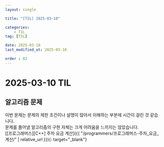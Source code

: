 ```yaml
---
layout: single

title: "[TIL] 2025-03-10"

categories:
    - TIL
tag: [TIL]

date: 2025-03-10
last_modified_at: 2025-03-10

order : 82
---
```


# 2025-03-10 TIL

## 알고리즘 문제

이번 문제는 문제의 제한 조건이나 설명이 많아서 이해하는 부분에 시간이 걸린 것 같습니다.  
문제를 풀어낼 알고리즘의 구현 자체는 크게 어려움을 느끼지는 않았습니다.  
[[프로그래머스][C++] 주차 요금 계산]({{ "/programmers/프로그래머스-주차_요금_계산/" | relative_url }}){: target="_blank"}
